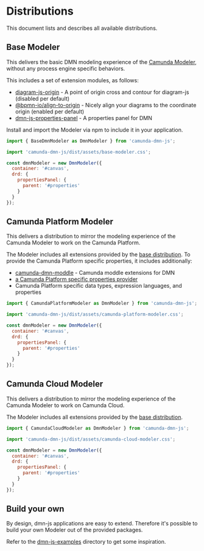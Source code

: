# Distributions

This document lists and describes all available distributions.

## Base Modeler

This delivers the basic DMN modeling experience of the [Camunda Modeler](https://github.com/camunda/camunda-modeler/), without any process engine specific behaviors.

This includes a set of extension modules, as follows:

  * [diagram-js-origin](https://github.com/bpmn-io/diagram-js-origin) - A point of origin cross and contour for diagram-js (disabled per default)
  * [@bpmn-io/align-to-origin](https://github.com/bpmn-io/align-to-origin) - Nicely align your diagrams to the coordinate origin (enabled per default)
  * [dmn-js-properties-panel](https://github.com/bpmn-io/dmn-js-properties-panel) - A properties panel for DMN

Install and import the Modeler via npm to include it in your application.

```js
import { BaseDmnModeler as DmnModeler } from 'camunda-dmn-js';

import 'camunda-dmn-js/dist/assets/base-modeler.css';

const dmnModeler = new DmnModeler({
  container: '#canvas',
  drd: {
    propertiesPanel: {
      parent: '#properties'
    }
  }
});
```

## Camunda Platform Modeler

This delivers a distribution to mirror the modeling experience of the Camunda Modeler to work on the Camunda Platform.

The Modeler includes all extensions provided by the [base distribution](#base-modeler). To provide the Camunda Platform specific properties, it includes additionally:

  * [camunda-dmn-moddle](https://github.com/camunda/camunda-dmn-moddle) - Camunda moddle extensions for DMN
  * [a Camunda Platform specific properties provider](https://github.com/bpmn-io/dmn-js-properties-panel/blob/master/src/provider/camunda/CamundaPropertiesProvider.js)
  * Camunda Platform specific data types, expression languages, and properties

```js
import { CamundaPlatformModeler as DmnModeler } from 'camunda-dmn-js';

import 'camunda-dmn-js/dist/assets/camunda-platform-modeler.css';

const dmnModeler = new DmnModeler({
  container: '#canvas',
  drd: {
    propertiesPanel: {
      parent: '#properties'
    }
  }
});
```

## Camunda Cloud Modeler

This delivers a distribution to mirror the modeling experience of the Camunda Modeler to work on Camunda Cloud.

The Modeler includes all extensions provided by the [base distribution](#base-modeler).

```js
import { CamundaCloudModeler as DmnModeler } from 'camunda-dmn-js';

import 'camunda-dmn-js/dist/assets/camunda-cloud-modeler.css';

const dmnModeler = new DmnModeler({
  container: '#canvas',
  drd: {
    propertiesPanel: {
      parent: '#properties'
    }
  }
});
```

## Build your own

By design, dmn-js applications are easy to extend. Therefore it's possible to build your own Modeler out of the provided packages.

Refer to the [dmn-js-examples](https://github.com/bpmn-io/dmn-js-examples) directory to get some inspiration.
